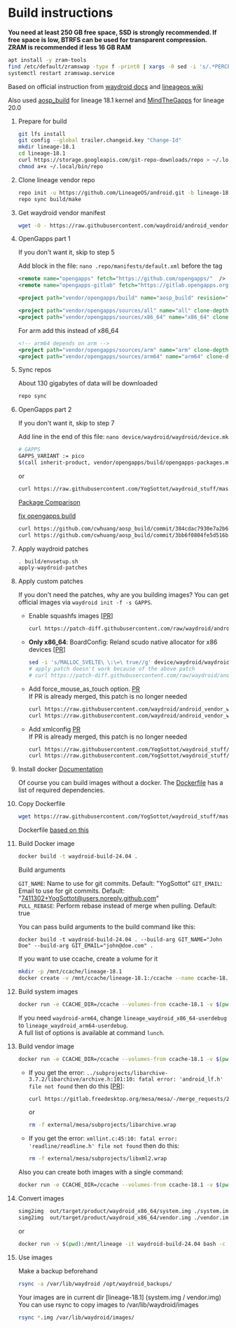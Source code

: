 # Build instructions

**You need at least 250 GB free space, SSD is strongly recommended. If free space is low, BTRFS can be used for transparent compression.**  
**ZRAM is recommended if less 16 GB RAM**

```bash
apt install -y zram-tools
find /etc/default/zramswap -type f -print0 | xargs -0 sed -i 's/.*PERCENT=.*/PERCENT=100/g'
systemctl restart zramswap.service
```

Based on official instruction from [waydroid docs](https://docs.waydro.id/development/compile-waydroid-lineage-os-based-images) and [lineageos wiki](https://wiki.lineageos.org/emulator)  

Also used [aosp_build](https://github.com/opengapps/aosp_build) for lineage 18.1 kernel and [MindTheGapps](https://gitlab.com/MindTheGapps/vendor_gapps/) for lineage 20.0  

1. Prepare for build

    ```bash
    git lfs install
    git config --global trailer.changeid.key "Change-Id"
    mkdir lineage-18.1
    cd lineage-18.1
    curl https://storage.googleapis.com/git-repo-downloads/repo > ~/.local/bin/repo
    chmod a+x ~/.local/bin/repo
    ```

2. Clone lineage vendor repo

    ```bash
    repo init -u https://github.com/LineageOS/android.git -b lineage-18.1 --git-lfs
    repo sync build/make
    ```

3. Get waydroid vendor manifest

    ```bash
    wget -O - https://raw.githubusercontent.com/waydroid/android_vendor_waydroid/lineage-18.1/manifest_scripts/generate-manifest.sh | bash
    ```

4. OpenGapps part 1

    If you don't want it, skip to step 5

    Add block in the file: ```nano .repo/manifests/default.xml``` before the </manifest> tag

    ```xml
    <remote name="opengapps" fetch="https://github.com/opengapps/"  />
    <remote name="opengapps-gitlab" fetch="https://gitlab.opengapps.org/opengapps/"  />

    <project path="vendor/opengapps/build" name="aosp_build" revision="master" remote="opengapps" />

    <project path="vendor/opengapps/sources/all" name="all" clone-depth="1" revision="master" remote="opengapps-gitlab" />
    <project path="vendor/opengapps/sources/x86_64" name="x86_64" clone-depth="1" revision="master" remote="opengapps-gitlab" />
    ```

    For arm add this instead of x86_64

    ```xml
    <!-- arm64 depends on arm -->
    <project path="vendor/opengapps/sources/arm" name="arm" clone-depth="1" revision="master" remote="opengapps-gitlab" />
    <project path="vendor/opengapps/sources/arm64" name="arm64" clone-depth="1" revision="master" remote="opengapps-gitlab" />
    ```

5. Sync repos

   About 130 gigabytes of data will be downloaded

    ```bash
    repo sync
    ```

6. OpenGapps part 2

    If you don't want it, skip to step 7

    Add line in the end of this file: ```nano device/waydroid/waydroid/device.mk```

    ```bash
    # GAPPS
    GAPPS_VARIANT := pico
    $(call inherit-product, vendor/opengapps/build/opengapps-packages.mk)
    ```

    or

    ```bash
    curl https://raw.githubusercontent.com/YogSottot/waydroid_stuff/master/kernel_build/lineage-18.1/0001-Add-opengapps-in-device.mk.patch | git -C device/waydroid/waydroid/ apply -v --index
    ```

    [Package Comparison](https://github.com/opengapps/opengapps/wiki/Package-Comparison)

    [fix opengapps build](https://github.com/opengapps/aosp_build/pull/222)

    ```bash
    curl https://github.com/cwhuang/aosp_build/commit/384cdac7930e7a2b67fd287cfae943fdaf7e5ca3.patch | git -C vendor/opengapps/build apply -v --index
    curl https://github.com/cwhuang/aosp_build/commit/3bb6f0804fe5d516b6b0bc68d8a45a2e57f147d5.patch | git -C vendor/opengapps/build apply -v --index
    ```

7. Apply waydroid patches

    ```bash
    . build/envsetup.sh
    apply-waydroid-patches
    ```

8. Apply custom patches

    If you don't need the patches, why are you building images? You can get official images via ```waydroid init -f -s GAPPS```.

    * Enable squashfs images [[PR](https://github.com/waydroid/android_device_waydroid_waydroid/pull/2)]

      ```bash
      curl https://patch-diff.githubusercontent.com/raw/waydroid/android_device_waydroid_waydroid/pull/2.patch | git -C device/waydroid/waydroid/ apply -v --index
      ```

    * **Only x86_64**: BoardConfig: Reland scudo native allocator for x86 devices [[PR](https://github.com/waydroid/android_device_waydroid_waydroid/pull/4)]

      ```bash
      sed -i 's/MALLOC_SVELTE\ \:\=\ true//g' device/waydroid/waydroid/BoardConfig.mk
      # apply patch doesn't work because of the above patch
      # curl https://patch-diff.githubusercontent.com/raw/waydroid/android_device_waydroid_waydroid/pull/4.patch | git -C device/waydroid/waydroid/ apply -v --index
      ```

    * Add force_mouse_as_touch option. [PR](https://github.com/waydroid/android_vendor_waydroid/pull/33)  
       If PR is already merged, this patch is no longer needed

        ```bash
        curl https://raw.githubusercontent.com/waydroid/android_vendor_waydroid/828afefb59ccce46e089756e95e15e6191e272f1/waydroid-patches/base-patches-30/frameworks/base/0051-Force-mouse-event-as-touch-1-2.patch | git -C frameworks/base/ apply -v --index
        curl https://raw.githubusercontent.com/waydroid/android_vendor_waydroid/828afefb59ccce46e089756e95e15e6191e272f1/waydroid-patches/base-patches-30/frameworks/native/0015-Force-mouse-event-as-touch-2-2.patch | git -C frameworks/native/ apply -v --index
        ```

    * Add xmlconfig [PR](https://github.com/waydroid/android_external_mesa3d/pull/8)  
        If PR is already merged, this patch is no longer needed

        ```bash
        curl https://raw.githubusercontent.com/YogSottot/waydroid_stuff/master/kernel_build/lineage-18.1/0001-patch-30-Enable-xmlconfig-on-Android-01.patch | git -C external/mesa/ apply -v --index
        curl https://raw.githubusercontent.com/YogSottot/waydroid_stuff/master/kernel_build/lineage-18.1/0001-patch-30-Enable-xmlconfig-on-Android-02.patch | git -C device/waydroid/waydroid/ apply -v
        ```

9. Install docker
    [Documentation](https://docs.docker.com/desktop/install/linux-install/)  

    Of course you can build images without a docker. The [Dockerfile](../Dockerfile) has a list of required dependencies.

10. Copy Dockerfile

    ```bash
    wget https://raw.githubusercontent.com/YogSottot/waydroid_stuff/master/kernel_build/Dockerfile
    ```

    Dockerfile [based on this](https://github.com/rabilrbl/kernel-build/)

11. Build Docker image

    ```bash
    docker build -t waydroid-build-24.04 .
    ```

    Build arguments

    ```GIT_NAME```: Name to use for git commits. Default: "YogSottot"
    ```GIT_EMAIL```: Email to use for git commits. Default: "<7411302+YogSottot@users.noreply.github.com>"  
    ```PULL_REBASE```: Perform rebase instead of merge when pulling. Default: true

    You can pass build arguments to the build command like this:

    ```docker build -t waydroid-build-24.04 . --build-arg GIT_NAME="John Doe" --build-arg GIT_EMAIL="john@doe.com" .```

    If you want to use ccache, create a volume for it

    ```bash
    mkdir -p /mnt/ccache/lineage-18.1
    docker create -v /mnt/ccache/lineage-18.1:/ccache --name ccache-18.1 waydroid-build-24.04
    ```

12. Build system images

    ```bash
    docker run -e CCACHE_DIR=/ccache --volumes-from ccache-18.1 -v $(pwd):/mnt/lineage -it waydroid-build-24.04 bash -c 'cd /mnt/lineage && ccache -M 50G && . build/envsetup.sh && lunch lineage_waydroid_x86_64-userdebug && make systemimage -j$(nproc --all)' 
    ```

    If you need ```waydroid-arm64```, change ```lineage_waydroid_x86_64-userdebug``` to ```lineage_waydroid_arm64-userdebug```.  
    A full list of options is available at command ```lunch```.  

13. Build vendor image

    ```bash
    docker run -e CCACHE_DIR=/ccache --volumes-from ccache-18.1 -v $(pwd):/mnt/lineage -it waydroid-build-24.04 bash -c 'cd /mnt/lineage && ccache -M 50G && . build/envsetup.sh && lunch lineage_waydroid_x86_64-userdebug && make vendorimage -j$(nproc --all)' 
    ```

      * If you get the error: ```../subprojects/libarchive-3.7.2/libarchive/archive.h:101:10: fatal error: 'android_lf.h' file not found``` then do this [[PR](https://gitlab.freedesktop.org/mesa/mesa/-/merge_requests/27648)]:

        ```bash
        curl https://gitlab.freedesktop.org/mesa/mesa/-/merge_requests/27648.patch | git -C external/mesa/ apply -v --index
        ```

        or

        ```bash
        rm -f external/mesa/subprojects/libarchive.wrap
        ```

      * If you get the error: ```xmllint.c:45:10: fatal error: 'readline/readline.h' file not found``` then do this:

        ```bash
        rm -f external/mesa/subprojects/libxml2.wrap
        ```

    Also you can create both images with a single command:

    ```bash
    docker run -e CCACHE_DIR=/ccache --volumes-from ccache-18.1 -v $(pwd):/mnt/lineage -it waydroid-build-24.04 bash -c 'cd /mnt/lineage && ccache -M 50G && . build/envsetup.sh && lunch lineage_waydroid_x86_64-userdebug && make systemimage -j$(nproc --all) && make vendorimage -j$(nproc --all)' 
    ```

14. Convert images

    ```bash
    simg2img  out/target/product/waydroid_x86_64/system.img ./system.img
    simg2img  out/target/product/waydroid_x86_64/vendor.img ./vendor.img
    ```

    or

    ```bash
    docker run -v $(pwd):/mnt/lineage -it waydroid-build-24.04 bash -c 'cd /mnt/lineage && simg2img  out/target/product/waydroid_x86_64/system.img ./system.img && simg2img  out/target/product/waydroid_x86_64/vendor.img ./vendor.img'
    ```

15. Use images

    Make a backup beforehand

    ```bash
    rsync -a /var/lib/waydroid /opt/waydroid_backups/
    ```

    Your images are in current dir [lineage-18.1] (system.img / vendor.img)
    You can use rsync to copy images to /var/lib/waydroid/images  

    ```bash
    rsync *.img /var/lib/waydroid/images/
    ```
